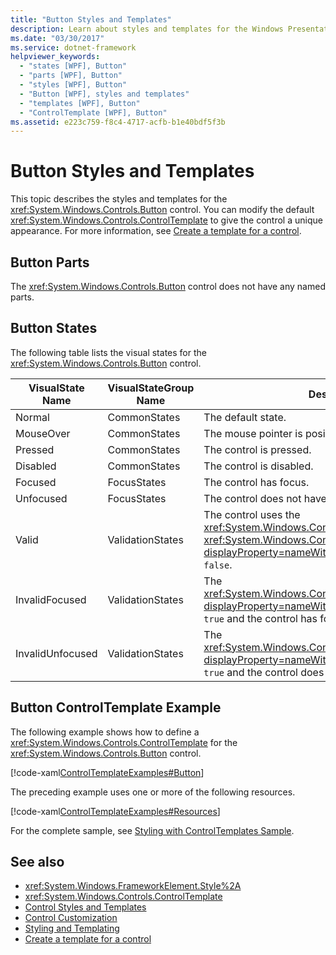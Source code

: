 ```yaml
---
title: "Button Styles and Templates"
description: Learn about styles and templates for the Windows Presentation Foundation Button control. Modify the ControlTemplate to give the control a unique appearance.
ms.date: "03/30/2017"
ms.service: dotnet-framework
helpviewer_keywords: 
  - "states [WPF], Button"
  - "parts [WPF], Button"
  - "styles [WPF], Button"
  - "Button [WPF], styles and templates"
  - "templates [WPF], Button"
  - "ControlTemplate [WPF], Button"
ms.assetid: e223c759-f8c4-4717-acfb-b1e40bdf5f3b
---
```

# Button Styles and Templates

This topic describes the styles and templates for the <xref:System.Windows.Controls.Button> control. You can modify the default <xref:System.Windows.Controls.ControlTemplate> to give the control a unique appearance. For more information, see [Create a template for a control](how-to-create-apply-template.md).  
  
## Button Parts  

The <xref:System.Windows.Controls.Button> control does not have any named parts.  
  
## Button States  

The following table lists the visual states for the <xref:System.Windows.Controls.Button> control.  
  
|VisualState Name|VisualStateGroup Name|Description|  
|-|-|-|  
|Normal|CommonStates|The default state.|  
|MouseOver|CommonStates|The mouse pointer is positioned over the control.|  
|Pressed|CommonStates|The control is pressed.|  
|Disabled|CommonStates|The control is disabled.|  
|Focused|FocusStates|The control has focus.|  
|Unfocused|FocusStates|The control does not have focus.|  
|Valid|ValidationStates|The control uses the <xref:System.Windows.Controls.Validation> class and the <xref:System.Windows.Controls.Validation.HasError%2A?displayProperty=nameWithType> attached property is `false`.|  
|InvalidFocused|ValidationStates|The <xref:System.Windows.Controls.Validation.HasError%2A?displayProperty=nameWithType> attached property is `true` and the control has focus.|  
|InvalidUnfocused|ValidationStates|The <xref:System.Windows.Controls.Validation.HasError%2A?displayProperty=nameWithType> attached property is `true` and the control does not have focus.|  
  
## Button ControlTemplate Example  

The following example shows how to define a <xref:System.Windows.Controls.ControlTemplate> for the <xref:System.Windows.Controls.Button> control.  
  
[!code-xaml[ControlTemplateExamples#Button](~/samples/snippets/csharp/VS_Snippets_Wpf/ControlTemplateExamples/CS/resources/button.xaml#button)]  
  
The preceding example uses one or more of the following resources.  
  
[!code-xaml[ControlTemplateExamples#Resources](~/samples/snippets/csharp/VS_Snippets_Wpf/ControlTemplateExamples/CS/resources/shared.xaml#resources)]  
  
For the complete sample, see [Styling with ControlTemplates Sample](https://github.com/Microsoft/WPF-Samples/tree/master/Styles%20&%20Templates/IntroToStylingAndTemplating).  
  
## See also

- <xref:System.Windows.FrameworkElement.Style%2A>
- <xref:System.Windows.Controls.ControlTemplate>
- [Control Styles and Templates](control-styles-and-templates.md)
- [Control Customization](control-customization.md)
- [Styling and Templating](styles-templates-overview.md)
- [Create a template for a control](how-to-create-apply-template.md)

